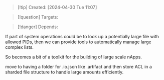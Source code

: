 
>[!tip] Created: [2024-04-30 Tue 11:07]

>[!question] Targets: 

>[!danger] Depends: 

If part of system operations could be to look up a potentially large file with allowed PIDs, then we can provide tools to automatically manage large complex lists.

So becomes a bit of a toolkit for the building of large scale nApps.

move to having a folder for .io.json like .artifact and then store ACL in a sharded file structure to handle large amounts efficiently.